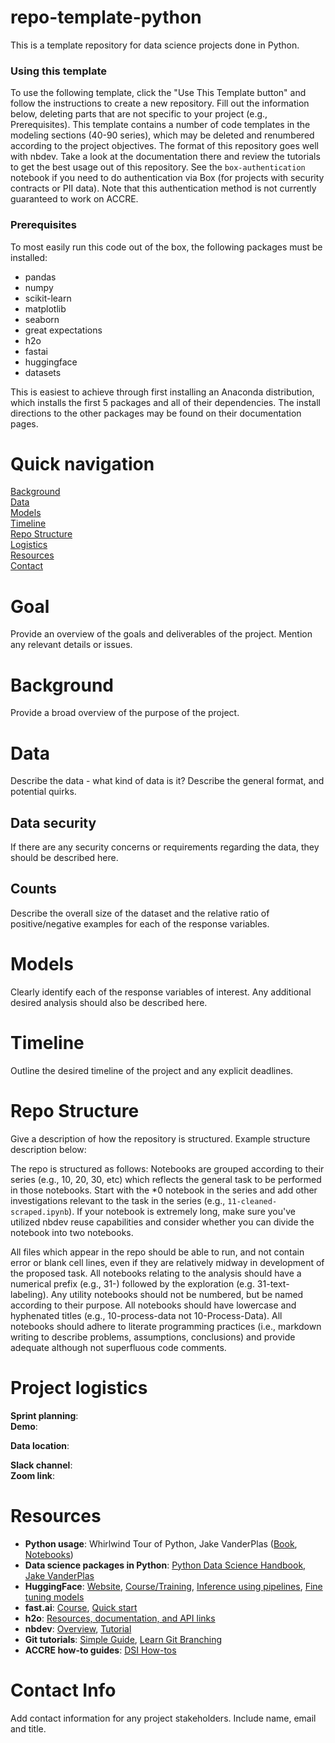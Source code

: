 # repo-template-python
This is a template repository for data science projects done in Python.

### Using this template
To use the following template, click the "Use This Template button" and follow the instructions to create a new repository.  Fill out the information below, deleting parts that are not specific to your project (e.g., Prerequisites).  This template contains a number of code templates in the modeling sections (40-90 series), which may be deleted and renumbered according to the project objectives.  The format of this repository goes well with nbdev.  Take a look at the documentation there and review the tutorials to get the best usage out of this repository.  See the `box-authentication` notebook if you need to do authentication via Box (for projects with security contracts or PII data).  Note that this authentication method is not currently guaranteed to work on ACCRE.

### Prerequisites
To most easily run this code out of the box, the following packages must be installed:
* pandas
* numpy
* scikit-learn
* matplotlib
* seaborn
* great expectations
* h2o
* fastai
* huggingface
* datasets

This is easiest to achieve through first installing an Anaconda distribution, which installs the first 5 packages and all of their dependencies.  The install directions to the other packages may be found on their documentation pages.

# Quick navigation
[Background](#background)  
[Data](#data)  
[Models](#models)  
[Timeline](#timeline)  
[Repo Structure](#repo-structure)  
[Logistics](#project-logistics)  
[Resources](#resources)  
[Contact](#contact-info)

# Goal

Provide an overview of the goals and deliverables of the project. Mention any relevant details or issues. 

# Background  

Provide a broad overview of the purpose of the project.

# Data

Describe the data - what kind of data is it?  Describe the general format, and potential quirks.

## Data security

If there are any security concerns or requirements regarding the data, they should be described here.

## Counts

Describe the overall size of the dataset and the relative ratio of positive/negative examples for each of the response variables.

# Models

Clearly identify each of the response variables of interest.  Any additional desired analysis should also be described here.

# Timeline

Outline the desired timeline of the project and any explicit deadlines.

# Repo Structure 

Give a description of how the repository is structured. Example structure description below:

The repo is structured as follows: Notebooks are grouped according to their series (e.g., 10, 20, 30, etc) which reflects the general task to be performed in those notebooks.  Start with the *0 notebook in the series and add other investigations relevant to the task in the series (e.g., `11-cleaned-scraped.ipynb`).  If your notebook is extremely long, make sure you've utilized nbdev reuse capabilities and consider whether you can divide the notebook into two notebooks.

All files which appear in the repo should be able to run, and not contain error or blank cell lines, even if they are relatively midway in development of the proposed task. All notebooks relating to the analysis should have a numerical prefix (e.g., 31-) followed by the exploration (e.g. 31-text-labeling). Any utility notebooks should not be numbered, but be named according to their purpose. All notebooks should have lowercase and hyphenated titles (e.g., 10-process-data not 10-Process-Data). All notebooks should adhere to literate programming practices (i.e., markdown writing to describe problems, assumptions, conclusions) and provide adequate although not superfluous code comments.

# Project logistics

**Sprint planning**:  
**Demo**:  

**Data location**:  

**Slack channel**:  
**Zoom link**:  

# Resources 
* **Python usage**: Whirlwind Tour of Python, Jake VanderPlas ([Book](https://learning.oreilly.com/library/view/a-whirlwind-tour/9781492037859/), [Notebooks](https://github.com/jakevdp/WhirlwindTourOfPython))
* **Data science packages in Python**: [Python Data Science Handbook, Jake VanderPlas](https://jakevdp.github.io/PythonDataScienceHandbook/) 
* **HuggingFace**: [Website](https://huggingface.co/transformers/index.html), [Course/Training](https://huggingface.co/course/chapter1), [Inference using pipelines](https://huggingface.co/transformers/task_summary.html), [Fine tuning models](https://huggingface.co/transformers/training.html)
* **fast.ai**: [Course](https://course.fast.ai/), [Quick start](https://docs.fast.ai/quick_start.html)
* **h2o**: [Resources, documentation, and API links](https://docs.h2o.ai/#h2o)
* **nbdev**: [Overview](https://nbdev.fast.ai/), [Tutorial](https://nbdev.fast.ai/tutorial.html)
* **Git tutorials**: [Simple Guide](https://rogerdudler.github.io/git-guide/), [Learn Git Branching](https://learngitbranching.js.org/?locale=en_US)
* **ACCRE how-to guides**: [DSI How-tos](https://github.com/vanderbilt-data-science/how-tos)  

# Contact Info

Add contact information for any project stakeholders. Include name, email and title. 
